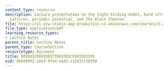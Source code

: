 ```yaml
---
content_type: resource
description: Lecture presentation on the tight-binding model, band structures, reciprocal
  lattices, periodic potential, and the Bloch theorem.
file: https://ol-ocw-studio-app-production.s3.amazonaws.com/courses/3-23-electrical-optical-and-magnetic-properties-of-materials-fall-2007/8b6d84911e5d9fe4ea42c3243313635d_lec8.pdf
file_type: application/pdf
learning_resource_types:
- Lecture Notes
parent_title: Lecture Notes
parent_type: CourseSection
resourcetype: Document
title: ERIODICPERIODICPERIODICPERIODICPE
uid: 8b6d8491-1e5d-9fe4-ea42-c3243313635d
---
```

